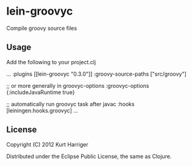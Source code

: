 # lein-groovyc

Compile groovy source files

## Usage

   Add the following to your project.clj

   ...
   :plugins [[lein-groovyc "0.3.0"]]
   :groovy-source-paths ["src/groovy"]

   ;; or more generally in groovyc-options
   :groovyc-options {:includeJavaRuntime true}

   ;; automatically run groovyc task after javac
   :hooks [leiningen.hooks.groovyc]
   ...


## License

Copyright (C) 2012 Kurt Harriger

Distributed under the Eclipse Public License, the same as Clojure.
